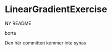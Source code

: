 LinearGradientExercise
======================


NY README

borta


Den här committen kommer inte synas
